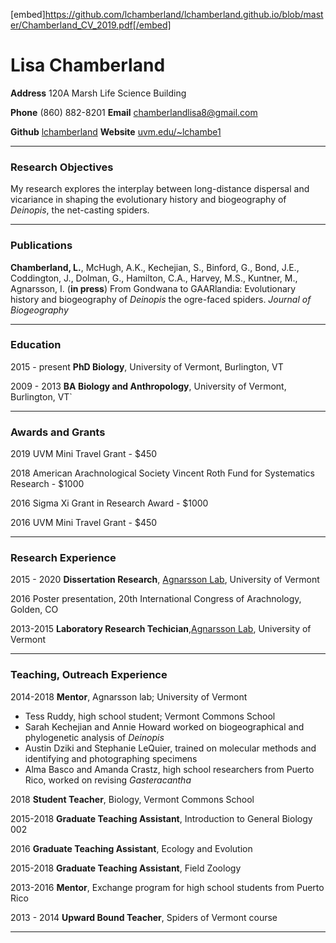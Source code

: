 [embed]https://github.com/lchamberland/lchamberland.github.io/blob/master/Chamberland_CV_2019.pdf[/embed] 

<h1>Lisa Chamberland</h1>
<p><strong>Address</strong> 120A Marsh Life Science Building</p>
<p><strong>Phone</strong> (860) 882-8201     <strong>Email</strong> <a href='mailto:chamberlandlisa8@gmail.com' target='_blank' >chamberlandlisa8@gmail.com</a></p>
<p><strong>Github</strong> <a href='https://uvm.edu/~lchambe1'>lchamberland</a>     <strong>Website</strong> <a href='https://uvm.edu/~lchambe1'>uvm.edu/~lchambe1</a> </p>
<hr />
<h3>Research Objectives</h3>
<p>My research explores the interplay between long-distance dispersal and vicariance in shaping the evolutionary history and biogeography of <i>Deinopis</i>, the net-casting spiders.</p>
<hr />
<h3>Publications</h3>
<p><strong>Chamberland, L.</strong>, McHugh, A.K., Kechejian, S., Binford, G., Bond, J.E., Coddington, J., Dolman, G., Hamilton, C.A., Harvey, M.S., Kuntner, M., Agnarsson, I. (<b>in press</b>) From Gondwana to GAARlandia: Evolutionary history and biogeography of <i>Deinopis</i> the ogre-faced spiders. <i>Journal of Biogeography</i></p>
<hr />
<h3>Education</h3>
<p>2015 - present <strong>PhD Biology</strong>, University of Vermont, Burlington, VT</p>
<p>2009 - 2013 <strong>BA Biology and Anthropology</strong>, University of Vermont, Burlington, VT`</p>
<hr />
<h3>Awards and Grants</h3>
<p>2019					UVM Mini Travel Grant - $450</p>
<p>2018					American Arachnological Society Vincent Roth Fund for Systematics Research - $1000</p>
<p>2016					Sigma Xi Grant in Research Award - $1000</p>
<p>2016					UVM Mini Travel Grant - $450</p>
<hr />
<h3>Research Experience</h3>
<p>2015 - 2020         <strong>Dissertation Research</strong>,  <a href='http://www.theridiidae.com'>Agnarsson Lab</a>, University of Vermont	</p>
<p>2016					Poster presentation, 20th International Congress of Arachnology, Golden, CO</p>
<p>2013-2015				<strong>Laboratory Research Techician</strong>,<a href='http://www.theridiidae.com'>Agnarsson Lab</a>, University of Vermont</p>
<hr />
<h3>Teaching, Outreach Experience</h3>
<p>2014-2018		<strong>Mentor</strong>, Agnarsson lab; University of Vermont</p>
<ul>
  <li>Tess Ruddy, high school student; Vermont Commons School</li>
  <li>Sarah Kechejian and Annie Howard worked on biogeographical and phylogenetic analysis of <i>Deinopis</i></li>
  <li>Austin Dziki and Stephanie LeQuier, trained on molecular methods and identifying and photographing specimens </li>
  <li>Alma Basco  and Amanda Crastz, high school researchers from Puerto Rico, worked on revising <i>Gasteracantha</i></li>
</ul>

<p>2018			<strong>Student Teacher</strong>, Biology, Vermont Commons School</p>
<p>2015-2018			<strong>Graduate Teaching Assistant</strong>, Introduction to General Biology 002</p>
<p>2016					<strong>Graduate Teaching Assistant</strong>, Ecology and Evolution</p>
<p>2015-2018 					<strong>Graduate Teaching Assistant</strong>, Field Zoology</p>
<p>2013-2016				<strong>Mentor</strong>, Exchange program for high school students from Puerto Rico</p>
<p>2013 - 2014				<strong>Upward Bound Teacher</strong>, Spiders of Vermont course</p>
<hr />


